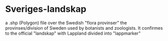 # Sveriges-landskap
a .shp (Polygon) file over the Swedish "flora provinser" the provinses/division of Sweden used by botanists and zoologists. It confirmes to the official "landskap" with Lappland divided into "lappmarker"

